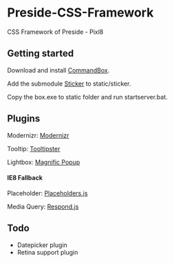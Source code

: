 # Preside-CSS-Framework

CSS Framework of Preside - Pixl8

## Getting started

Download and install [CommandBox](http://www.ortussolutions.com/products/commandbox).

Add the submodule [Sticker](https://github.com/pixl8/sticker) to static/sticker.

Copy the box.exe to static folder and run startserver.bat.

## Plugins

Modernizr: [Modernizr](http://modernizr.com/download/#-fontface-backgroundsize-borderimage-borderradius-boxshadow-flexbox-hsla-multiplebgs-opacity-rgba-textshadow-cssanimations-csscolumns-generatedcontent-cssgradients-cssreflections-csstransforms-csstransforms3d-csstransitions-applicationcache-canvas-canvastext-draganddrop-hashchange-history-audio-video-indexeddb-input-inputtypes-localstorage-postmessage-sessionstorage-websockets-websqldatabase-webworkers-geolocation-inlinesvg-smil-svg-svgclippaths-touch-webgl-shiv-mq-cssclasses-addtest-prefixed-teststyles-testprop-testallprops-hasevent-prefixes-domprefixes-load)

Tooltip: [Tooltipster](http://iamceege.github.io/tooltipster/)

Lightbox: [Magnific Popup](http://dimsemenov.com/plugins/magnific-popup/)

#### IE8 Fallback

Placeholder: [Placeholders.js](http://jamesallardice.github.io/Placeholders.js/)

Media Query: [Respond.js](https://github.com/scottjehl/Respond)

## Todo

* Datepicker plugin
* Retina support plugin
